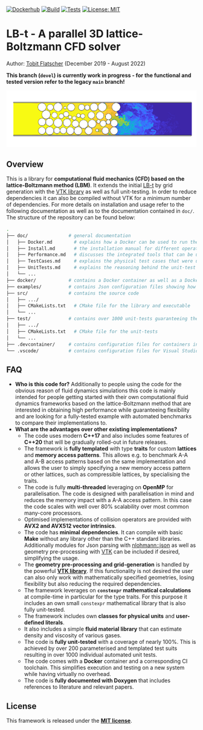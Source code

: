 [![Dockerhub](https://github.com/2b-t/LB-t/actions/workflows/update-dockerhub.yml/badge.svg?branch=devel)](https://github.com/2b-t/LB-t/actions/workflows/update-dockerhub.yml) [![Build](https://github.com/2b-t/LB-t/actions/workflows/build.yml/badge.svg?branch=devel)](https://github.com/2b-t/LB-t/actions/workflows/build.yml) [![Tests](https://github.com/2b-t/LB-t/actions/workflows/run-tests.yml/badge.svg?branch=devel)](https://github.com/2b-t/LB-t/actions/workflows/run-tests.yml) [![License: MIT](https://img.shields.io/badge/License-MIT-yellow.svg)](https://opensource.org/licenses/MIT)

# LB-t - A parallel 3D lattice-Boltzmann CFD solver

Author: [Tobit Flatscher](https://github.com/2b-t) (December 2019 - August 2022)

**This branch (`devel`) is currently work in progress - for the functional and tested version refer to the legacy `main` branch!**

[![Turbulent gaseous flow in porous media](doc/img/PorousMedia_Re3750Sc1.jpeg)](https://www.youtube.com/watch?v=7SR4vhMnWZc "Turbulent gaseous flow in porous media")



## Overview

This is a library for **computational fluid mechanics (CFD) based on the lattice-Boltzmann method (LBM)**. It extends the initial [LB-t](https://github.com/2b-t/LB-t/tree/v2.4) by grid generation with the [VTK library](https://vtk.org/) as well as full unit-testing. In order to reduce dependencies it can also be compiled without VTK for a minimum number of dependencies. For more details on installation and usage refer to the following documentation as well as to the documentation contained in `doc/`. The structure of the repository can be found below:

```bash
.
├── doc/               # general documentation
│   ├── Docker.md        # explains how a Docker can be used to run the code without installing it on the host system
│   ├── Install.md       # the installation manual for different operating systems
│   ├── Performance.md   # discusses the integrated tools that can be used to benchmark the code
│   ├── TestCases.md     # explains the physical test cases that were used to verify the code
│   ├── UnitTests.md     # explains the reasoning behind the unit-test suite and how it can be launched
│   └── ...
├── docker/            # contains a Docker container as well as a Docker-Compose configuration file
├── examples/          # contains Json configuration files showing how the standalone can be started
├── src/               # contains the source code
│   ├── .../
│   ├── CMakeLists.txt   # CMake file for the library and executable
│   └── ...
├── test/              # contains over 1000 unit-tests guaranteeing the correct functionality
│   ├── .../
│   ├── CMakeLists.txt   # CMake file for the unit-tests
│   └── ...
├── .devcontainer/     # contains configuration files for containers in Visual Studio Code
└── .vscode/           # contains configuration files for Visual Studio Code
```



## FAQ

- **Who is this code for?**
  Additionally to people using the code for the obvious reason of fluid dynamics simulations this code is mainly intended for people getting started with their own computational fluid dynamics frameworks based on the lattice-Boltzmann method that are interested in obtaining high performance while guaranteeing flexibility and are looking for a fully-tested example with automated benchmarks to compare their implementations to.
- **What are the advantages over other existing implementations?**
  - The code uses modern **C++17** and also includes some features of **C++20** that will be gradually rolled-out in future releases.
  - The framework is **fully templated** with type **traits** for custom **lattices** and **memory access patterns**. This allows e.g. to benchmark A-A and A-B access patterns based on the same implementation and allows the user to simply specifying a new memory access pattern or other lattices, such as compressible lattices, by specialising the traits.
  - The code is fully **multi-threaded** leveraging on **OpenMP** for parallelisation. The code is designed with parallelisation in mind and reduces the memory impact with a A-A access pattern. In this case the code scales with well over 80% scalability over most common many-core processors.
  - Optimised implementations of collision operators are provided with **AVX2 and AVX512 vector intrinsics**.
  - The code has **minimal dependencies**. It can compile with basic **Make** without any library other than the C++ standard libraries. Additionally modules for Json parsing with [nlohmann::json](https://github.com/nlohmann/json) as well as geometry pre-processing with [VTK](https://vtk.org/) can be included if desired, simplifying the usage.
  - The **geometry pre-processing and grid-generation** is handled by the powerful [**VTK library**](https://vtk.org/). If this functionality is not desired the user can also only work with mathematically specified geometries, losing flexibility but also reducing the required dependencies.
  - The framework leverages on **`constexpr` mathematical calculations** at compile-time in particular for the type traits. For this purpose it includes an own small `constexpr` mathematical library that is also fully unit-tested.
  - The framework includes own **classes for physical units** and **user-defined literals**.
  - It also includes a simple **fluid material library** that can estimate density and viscosity of various gases.
  - The code is **fully unit-tested** with a coverage of nearly 100%. This is achieved by over 200 parameterised and templated test suits resulting in over 1000 individual automated unit tests.
  - The code comes with a **Docker** container and a corresponding CI toolchain. This simplifies execution and testing on a new system while having virtually no overhead.
  - The code is **fully documented with Doxygen** that includes references to literature and relevant papers.



## License

This framework is released under the [**MIT license**](https://opensource.org/licenses/MIT).
